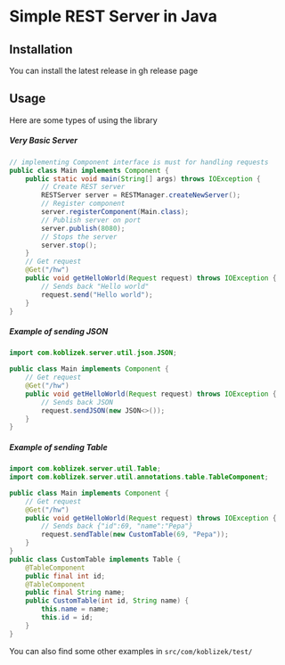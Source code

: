 # Simple REST Server in Java
## Installation
You can install the latest release in gh release page
## Usage
Here are some types of using the library
##### Very Basic Server
```java
// implementing Component interface is must for handling requests
public class Main implements Component {
    public static void main(String[] args) throws IOException {
        // Create REST server
        RESTServer server = RESTManager.createNewServer();
        // Register component
        server.registerComponent(Main.class);
        // Publish server on port
        server.publish(8080);
        // Stops the server
        server.stop();
    }
    // Get request
    @Get("/hw")
    public void getHelloWorld(Request request) throws IOException {
        // Sends back "Hello world"
        request.send("Hello world");
    }
}
```  
##### Example of sending JSON

```java
import com.koblizek.server.util.json.JSON;

public class Main implements Component {
    // Get request
    @Get("/hw")
    public void getHelloWorld(Request request) throws IOException {
        // Sends back JSON
        request.sendJSON(new JSON<>());
    }
}
``` 
##### Example of sending Table

```java
import com.koblizek.server.util.Table;
import com.koblizek.server.util.annotations.table.TableComponent;

public class Main implements Component {
    // Get request
    @Get("/hw")
    public void getHelloWorld(Request request) throws IOException {
        // Sends back {"id":69, "name":"Pepa"}
        request.sendTable(new CustomTable(69, "Pepa"));
    }
}
public class CustomTable implements Table {
    @TableComponent
    public final int id;
    @TableComponent
    public final String name;
    public CustomTable(int id, String name) {
        this.name = name;
        this.id = id;
    }
}
```
You can also find some other examples in `src/com/koblizek/test/`
